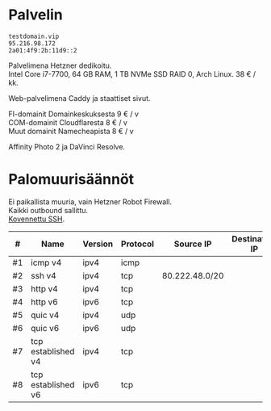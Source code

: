 # Palvelin

    testdomain.vip
    95.216.98.172
    2a01:4f9:2b:11d9::2

Palvelimena Hetzner dedikoitu.  
Intel Core i7-7700, 64 GB RAM, 1 TB NVMe SSD RAID 0, Arch Linux. 38 € / kk.

Web-palvelimena Caddy ja staattiset sivut.  

FI-domainit Domainkeskuksesta 9 € / v  
COM-domainit Cloudflaresta 8 € / v  
Muut domainit Namecheapista 8 € / v

Affinity Photo 2 ja DaVinci Resolve.

# Palomuurisäännöt

Ei paikallista muuria, vain Hetzner Robot Firewall.  
Kaikki outbound sallittu.  
[Kovennettu SSH](https://github.com/hanskurppa/xn--rb-viab.fi/blob/master/etc/sshd/sshd_config).

| #  | Name | Version | Protocol | Source IP | Destination IP | Source port | Destination port | TCP flags | Action |
| --- | --- | --- | --- | --- | --- | --- | --- | --- | --- |
| #1  | icmp v4 | ipv4 | icmp |  |  |  |  |  | accept |
| #2  | ssh v4 | ipv4 | tcp | 80.222.48.0/20 |  |  | 22 |  | accept |
| #3  | http v4 | ipv4 | tcp |  |  |  | 80,443 |  | accept |
| #4  | http v6 | ipv6 | tcp |  |  |  | 80,443 |  | accept |
| #5  | quic v4 | ipv4 | udp |  |  |  | 443 |  | accept |
| #6  | quic v6 | ipv6 | udp |  |  |  | 443 |  | accept |
| #7  | tcp established v4 | ipv4 | tcp |  |  |  | 32768-65535 | ack | accept |
| #8  | tcp established v6 | ipv6 | tcp |  |  |  | 32768-65535 | ack | accept |

